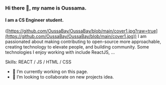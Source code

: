 ### Hi there 👋, my name is Oussama.
#### I am a CS Engineer student.
([https://github.com/OussaBay/OussaBay/blob/main/cover1.jpg?raw=true](https://github.com/OussaBay/OussaBay/blob/main/cover1.jpg))
I am passionated about making contributing to open-source more approachable, creating technology to elevate people, and building community. Some technologies I enjoy working with include ReactJS, ...

Skills: REACT / JS / HTML / CSS

- 🔭 I’m currently working on this page. 
- 👯 I’m looking to collaborate on new projects idea. 


